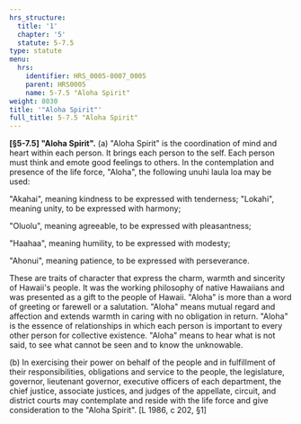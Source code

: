 ```yaml
---
hrs_structure:
  title: '1'
  chapter: '5'
  statute: 5-7.5
type: statute
menu:
  hrs:
    identifier: HRS_0005-0007_0005
    parent: HRS0005
    name: 5-7.5 "Aloha Spirit"
weight: 8030
title: '"Aloha Spirit"'
full_title: 5-7.5 "Aloha Spirit"
---
```

**[§5-7.5] "Aloha Spirit".** (a) "Aloha Spirit" is the coordination of mind and heart within each person. It brings each person to the self. Each person must think and emote good feelings to others. In the contemplation and presence of the life force, "Aloha", the following unuhi laula loa may be used:

"Akahai", meaning kindness to be expressed with tenderness; "Lokahi", meaning unity, to be expressed with harmony;

"Oluolu", meaning agreeable, to be expressed with pleasantness;

"Haahaa", meaning humility, to be expressed with modesty;

"Ahonui", meaning patience, to be expressed with perseverance.

These are traits of character that express the charm, warmth and sincerity of Hawaii's people. It was the working philosophy of native Hawaiians and was presented as a gift to the people of Hawaii. "Aloha" is more than a word of greeting or farewell or a salutation. "Aloha" means mutual regard and affection and extends warmth in caring with no obligation in return. "Aloha" is the essence of relationships in which each person is important to every other person for collective existence. "Aloha" means to hear what is not said, to see what cannot be seen and to know the unknowable.

(b) In exercising their power on behalf of the people and in fulfillment of their responsibilities, obligations and service to the people, the legislature, governor, lieutenant governor, executive officers of each department, the chief justice, associate justices, and judges of the appellate, circuit, and district courts may contemplate and reside with the life force and give consideration to the "Aloha Spirit". [L 1986, c 202, §1]